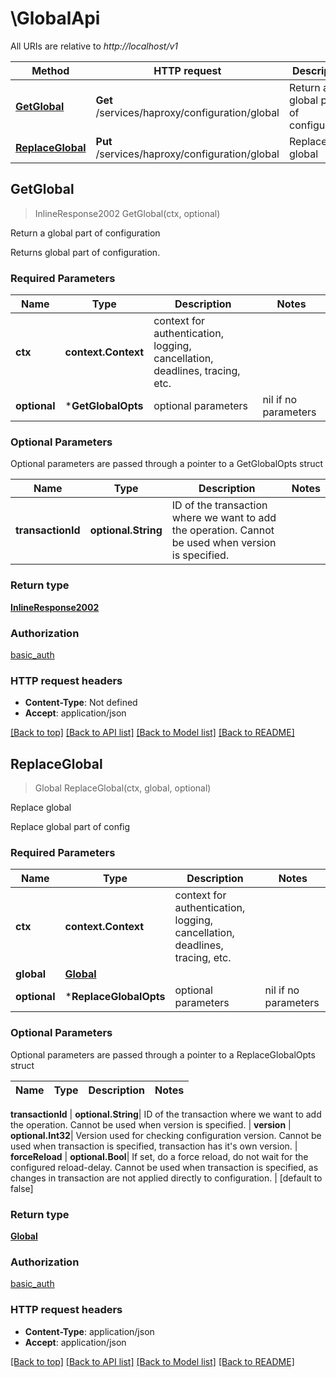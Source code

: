 # \GlobalApi

All URIs are relative to *http://localhost/v1*

Method | HTTP request | Description
------------- | ------------- | -------------
[**GetGlobal**](GlobalApi.md#GetGlobal) | **Get** /services/haproxy/configuration/global | Return a global part of configuration
[**ReplaceGlobal**](GlobalApi.md#ReplaceGlobal) | **Put** /services/haproxy/configuration/global | Replace global



## GetGlobal

> InlineResponse2002 GetGlobal(ctx, optional)

Return a global part of configuration

Returns global part of configuration.

### Required Parameters


Name | Type | Description  | Notes
------------- | ------------- | ------------- | -------------
**ctx** | **context.Context** | context for authentication, logging, cancellation, deadlines, tracing, etc.
 **optional** | ***GetGlobalOpts** | optional parameters | nil if no parameters

### Optional Parameters

Optional parameters are passed through a pointer to a GetGlobalOpts struct


Name | Type | Description  | Notes
------------- | ------------- | ------------- | -------------
 **transactionId** | **optional.String**| ID of the transaction where we want to add the operation. Cannot be used when version is specified. | 

### Return type

[**InlineResponse2002**](inline_response_200_2.md)

### Authorization

[basic_auth](../README.md#basic_auth)

### HTTP request headers

- **Content-Type**: Not defined
- **Accept**: application/json

[[Back to top]](#) [[Back to API list]](../README.md#documentation-for-api-endpoints)
[[Back to Model list]](../README.md#documentation-for-models)
[[Back to README]](../README.md)


## ReplaceGlobal

> Global ReplaceGlobal(ctx, global, optional)

Replace global

Replace global part of config

### Required Parameters


Name | Type | Description  | Notes
------------- | ------------- | ------------- | -------------
**ctx** | **context.Context** | context for authentication, logging, cancellation, deadlines, tracing, etc.
**global** | [**Global**](Global.md)|  | 
 **optional** | ***ReplaceGlobalOpts** | optional parameters | nil if no parameters

### Optional Parameters

Optional parameters are passed through a pointer to a ReplaceGlobalOpts struct


Name | Type | Description  | Notes
------------- | ------------- | ------------- | -------------

 **transactionId** | **optional.String**| ID of the transaction where we want to add the operation. Cannot be used when version is specified. | 
 **version** | **optional.Int32**| Version used for checking configuration version. Cannot be used when transaction is specified, transaction has it&#39;s own version. | 
 **forceReload** | **optional.Bool**| If set, do a force reload, do not wait for the configured reload-delay. Cannot be used when transaction is specified, as changes in transaction are not applied directly to configuration. | [default to false]

### Return type

[**Global**](global.md)

### Authorization

[basic_auth](../README.md#basic_auth)

### HTTP request headers

- **Content-Type**: application/json
- **Accept**: application/json

[[Back to top]](#) [[Back to API list]](../README.md#documentation-for-api-endpoints)
[[Back to Model list]](../README.md#documentation-for-models)
[[Back to README]](../README.md)


